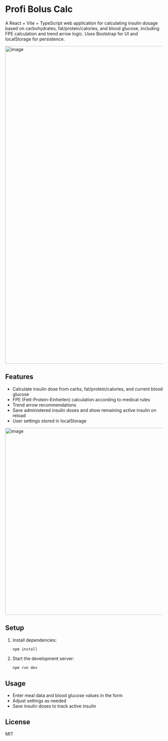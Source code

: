 # Profi Bolus Calc

A React + Vite + TypeScript web application for calculating insulin dosage based on carbohydrates, fat/protein/calories, and blood glucose, including FPE calculation and trend arrow logic. Uses Bootstrap for UI and localStorage for persistence.

<img width="1590" height="1016" alt="image" src="https://github.com/user-attachments/assets/86a8404c-7dfc-4ae6-8d88-092b2953fee2" />


## Features

- Calculate insulin dose from carbs, fat/protein/calories, and current blood glucose
- FPE (Fett-Protein-Einheiten) calculation according to medical rules
- Trend arrow recommendations
- Save administered insulin doses and show remaining active insulin on reload
- User settings stored in localStorage

<img width="1568" height="598" alt="image" src="https://github.com/user-attachments/assets/eece55ff-d29c-475f-895a-baef0b16a89d" />


## Setup

1. Install dependencies:

   ```sh
   npm install
   ```

2. Start the development server:

   ```sh
   npm run dev
   ```

## Usage

- Enter meal data and blood glucose values in the form
- Adjust settings as needed
- Save insulin doses to track active insulin

## License

MIT
